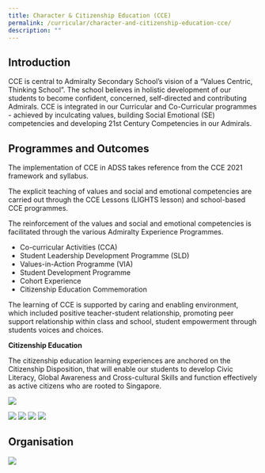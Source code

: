 ```yaml
---
title: Character & Citizenship Education (CCE)
permalink: /curricular/character-and-citizenship-education-cce/
description: ""
---
```

Introduction
------------

CCE is central to Admiralty Secondary School’s vision of a “Values Centric, Thinking School”. The school believes in holistic development of our students to become confident, concerned, self-directed and contributing Admirals. CCE is integrated in our Curricular and Co-Curricular programmes - achieved by inculcating values, building Social Emotional (SE) competencies and developing 21st Century Competencies in our Admirals.

Programmes and Outcomes
-----------------------

The implementation of CCE in ADSS takes reference from the CCE 2021 framework and syllabus.

  

The explicit teaching of values and social and emotional competencies are carried out through the CCE Lessons (LIGHTS lesson) and school-based CCE programmes.

  

The reinforcement of the values and social and emotional competencies is facilitated through the various Admiralty Experience Programmes.

*   Co-curricular Activities (CCA)
*   Student Leadership Development Programme (SLD)
*   Values-in-Action Programme (VIA)
*   Student Development Programme
*   Cohort Experience
*   Citizenship Education Commemoration

  

The learning of CCE is supported by caring and enabling environment, which included positive teacher-student relationship, promoting peer support relationship within class and school, student empowerment through students voices and choices.

  

  

**Citizenship Education**

The citizenship education learning experiences are anchored on the Citizenship Disposition, that will enable our students to develop Civic Literacy, Global Awareness and Cross-cultural Skills and function effectively as active citizens who are rooted to Singapore.

![](/images/cce005.png)

![](/images/cce.png)
![](/images/cce2.png)
![](/images/cce3.png)
![](/images/cce4.png)

Organisation
------------

![](/images/cce5.png)